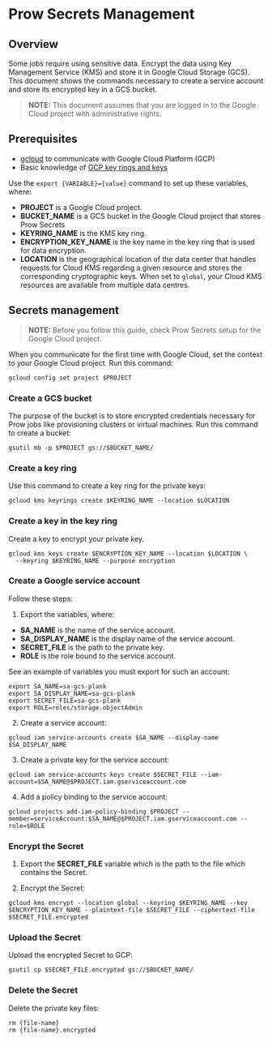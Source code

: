 # Prow Secrets Management

## Overview

Some jobs require using sensitive data. Encrypt the data using Key Management Service (KMS) and store it in Google Cloud Storage (GCS).
This document shows the commands necessary to create a service account and store its encrypted key in a GCS bucket.

>**NOTE:** This document assumes that you are logged in to the Google Cloud project with administrative rights.

## Prerequisites

 - [gcloud](https://cloud.google.com/sdk/gcloud/) to communicate with Google Cloud Platform (GCP)
 - Basic knowledge of [GCP key rings and keys](https://cloud.google.com/kms/docs/creating-keys)

Use the `export {VARIABLE}={value}` command to set up these variables, where:
 - **PROJECT** is a Google Cloud project.
 - **BUCKET_NAME** is a GCS bucket in the Google Cloud project that stores Prow Secrets
 - **KEYRING_NAME** is the KMS key ring.
 - **ENCRYPTION_KEY_NAME** is the key name in the key ring that is used for data encryption.
 - **LOCATION** is the geographical location of the data center that handles requests for Cloud KMS regarding a given resource and stores the corresponding cryptographic keys. When set to `global`, your Cloud KMS resources are available from multiple data centres.

## Secrets management

>**NOTE:** Before you follow this guide, check Prow Secrets setup for the Google Cloud project.

When you communicate for the first time with Google Cloud, set the context to your Google Cloud project. Run this command:
```
gcloud config set project $PROJECT
```

### Create a GCS bucket

The purpose of the bucket is to store encrypted credentials necessary for Prow jobs like provisioning clusters or virtual machines.
Run this command to create a bucket:
```
gsutil mb -p $PROJECT gs://$BUCKET_NAME/
```

### Create a key ring

Use this command to create a key ring for the private keys:

```
gcloud kms keyrings create $KEYRING_NAME --location $LOCATION
```
### Create a key in the key ring

Create a key to encrypt your private key.

```
gcloud kms keys create $ENCRYPTION_KEY_NAME --location $LOCATION \
  --keyring $KEYRING_NAME --purpose encryption
  ```

### Create a Google service account

Follow these steps:

1. Export the variables, where:
 - **SA_NAME** is the name of the service account.
 - **SA_DISPLAY_NAME** is the display name of the service account.
 - **SECRET_FILE** is the path to the private key.
 - **ROLE** is the role bound to the service account.

 See an example of variables you must export for such an account:

 ```
 export SA_NAME=sa-gcs-plank
 export SA_DISPLAY_NAME=sa-gcs-plank
 export SECRET_FILE=sa-gcs-plank
 export ROLE=roles/storage.objectAdmin

 ```

2. Create a service account:
```
gcloud iam service-accounts create $SA_NAME --display-name $SA_DISPLAY_NAME
```

3. Create a private key for the service account:
```
gcloud iam service-accounts keys create $SECRET_FILE --iam-account=$SA_NAME@$PROJECT.iam.gserviceaccount.com
```

4. Add a policy binding to the service account:
```
gcloud projects add-iam-policy-binding $PROJECT --member=serviceAccount:$SA_NAME@$PROJECT.iam.gserviceaccount.com --role=$ROLE
```

### Encrypt the Secret

1. Export the **SECRET_FILE** variable which is the path to the file which contains the Secret.

2. Encrypt the Secret:
```
gcloud kms encrypt --location global --keyring $KEYRING_NAME --key $ENCRYPTION_KEY_NAME --plaintext-file $SECRET_FILE --ciphertext-file $SECRET_FILE.encrypted
```

### Upload the Secret

Upload the encrypted Secret to GCP:
```
gsutil cp $SECRET_FILE.encrypted gs://$BUCKET_NAME/
```

### Delete the Secret

Delete the private key files:

```
rm {file-name}
rm {file-name}.encrypted
```
